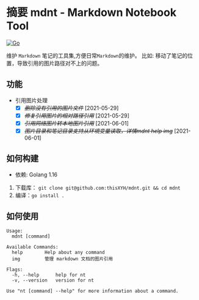 # 摘要 mdnt - Markdown Notebook Tool
[![Go](https://github.com/thisXYH/mdnt/actions/workflows/go.yml/badge.svg)](https://github.com/thisXYH/mdnt/actions/workflows/go.yml)

维护 `Markdown` 笔记的工具集,方便日常`Markdown`的维护。
比如: 移动了笔记的位置，导致引用的图片路径对不上的问题。

## 功能
* 引用图片处理
    * [X] ~~*删除没有引用的图片文件*~~ [2021-05-29]
    * [X] ~~*修复引用图片的相对路径引用*~~ [2021-05-29]
    * [X] ~~*引用网络图片转本地图片引用*~~ [2021-06-01]
    * [X] ~~*图片目录和笔记目录支持从环境变量读取，详情mdnt help img*~~ [2021-06-01]

## 如何构建
* 依赖: Golang 1.16

1. 下载库： `git clone git@github.com:thisXYH/mdnt.git && cd mdnt`
1. 编译：`go install .`

## 如何使用
````
Usage:
  mdnt [command]

Available Commands:
  help        Help about any command
  img         管理 markdown 文档的图片引用

Flags:
  -h, --help      help for nt
  -v, --version   version for nt

Use "nt [command] --help" for more information about a command.
````
